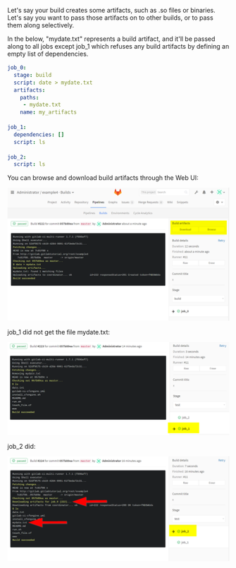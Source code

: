 Let's say your build creates some artifacts, such as
.so files or binaries.  Let's say you want to pass
those artifacts on to other builds, or to pass them
along selectively.

In the below, "mydate.txt" represents a build artifact,
and it'll be passed along to all jobs except job_1 which
refuses any build artifacts by defining an empty list of
dependencies.

```yaml
job_0:
  stage: build
  script: date > mydate.txt
  artifacts:
    paths:
     - mydate.txt
    name: my_artifacts

job_1:
  dependencies: []
  script: ls

job_2:
  script: ls
```
You can browse and download build artifacts through the Web UI:

![browse and download build artifacts](/images/build-artifacts-in-ui.png)

job_1 did not get the file mydate.txt:


![job1](/images/job-1-no-mydate.png)

job_2 did:

![job2](/images/job-2-artifacts.png)
